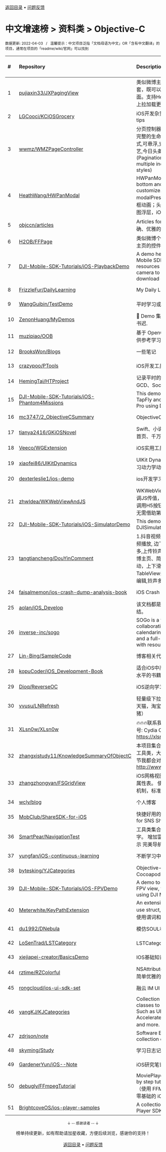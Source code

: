 <a href="https://github.com/GrowingGit/GitHub-Chinese-Top-Charts#github中文排行榜">返回目录</a> • <a href="/content/docs/feedback.md">问题反馈</a>

# 中文增速榜 > 资料类 > Objective-C
<sub>数据更新: 2022-04-03&nbsp;&nbsp;&nbsp;/&nbsp;&nbsp;&nbsp;温馨提示：中文项目泛指「文档母语为中文」OR「含有中文翻译」的项目，通常在项目的「readme/wiki/官网」可以找到</sub>

|#|Repository|Description|Stars|Average daily growth|Updated|
|:-|:-|:-|:-|:-|:-|
|1|[pujiaxin33/JXPagingView](https://github.com/pujiaxin33/JXPagingView)|类似微博主页、简书主页等效果。多页面嵌套，既可以上下滑动，也可以左右滑动切换页面。支持HeaderView悬浮、支持下拉刷新、上拉加载更多。|2410|2|2022-03-07|
|2|[LGCooci/KCiOSGrocery](https://github.com/LGCooci/KCiOSGrocery)|iOS开发杂货铺: 面试题+考试试卷+懒人开发tips|476|1|2022-02-22|
|3|[wwmz/WMZPageController](https://github.com/wwmz/WMZPageController)|分页控制器,替换UIPageController方案,具备完整的生命周期,多种指示器样式,多种标题样式,可悬浮,支持ios13暗黑模式(仿优酷,爱奇艺,今日头条,简书,京东等多种标题菜单) (Pagination controller with full life cycle, multiple indicator styles, multiple title styles)|581|1|2022-03-16|
|4|[HeathWang/HWPanModal](https://github.com/HeathWang/HWPanModal)|HWPanModal presents controller from bottom and drag to dismiss, high customize. iOS13 default modalPresentationStyle. 任意形式的底部弹框动画；头条、知乎、抖音弹出评论效果；地图浮层，iOS13 present默认模态效果。|914|1|2022-04-02|
|5|[objccn/articles](https://github.com/objccn/articles)|Articles for objccn.io. objc.io的完整、准确、优雅的中文翻译版本|2093|1|2021-11-02|
|6|[H2OB/FFPage](https://github.com/H2OB/FFPage)|类似微博个人主页、抖音个人主页、简书个人主页的控件，支持刷新放大，可悬浮组件|33|0|2022-01-02|
|7|[DJI-Mobile-SDK-Tutorials/iOS-PlaybackDemo](https://github.com/DJI-Mobile-SDK-Tutorials/iOS-PlaybackDemo)|A demo help you learn how to use DJI Mobile SDK to access the media resources in the SD card of the aircraft's camera to preview photos, play videos, download or delete files.|10|0|2022-03-24|
|8|[FrizzleFur/DailyLearning](https://github.com/FrizzleFur/DailyLearning)|My Daily Learning~|44|0|2022-03-29|
|9|[WangGuibin/TestDemo](https://github.com/WangGuibin/TestDemo)|平时学习或者测试轮子时的demo|7|0|2022-01-26|
|10|[ZenonHuang/MyDemos](https://github.com/ZenonHuang/MyDemos)|💾 Demo 集合 . 黑发不知勤学早，白首方悔读书迟.|64|0|2021-11-26|
|11|[muzipiao/OOB](https://github.com/muzipiao/OOB)|基于 OpenCV，使用模板匹配法识别图像，供参考学习。|125|0|2021-11-08|
|12|[BrooksWon/Blogs](https://github.com/BrooksWon/Blogs)|一些笔记|2|0|2021-12-08|
|13|[crazypoo/PTools](https://github.com/crazypoo/PTools)|iOS开发工具小集合,不定期更新|9|0|2022-03-21|
|14|[HemingTai/HTProject](https://github.com/HemingTai/HTProject)|记录平时的学习心得，包括AFN、SD、GCD、Socket...|4|0|2022-01-19|
|15|[DJI-Mobile-SDK-Tutorials/iOS-Phantom4Missions](https://github.com/DJI-Mobile-SDK-Tutorials/iOS-Phantom4Missions)|This demo shows you how to use the new TapFly and ActiveTrack Missions for Mavic Pro using DJI iOS SDK.|7|0|2022-03-24|
|16|[mc3747/2_ObjectiveCSummary](https://github.com/mc3747/2_ObjectiveCSummary)|ObjectiveC各种知识点汇总！|3|0|2021-11-03|
|17|[tianya2416/GKiOSNovel](https://github.com/tianya2416/GKiOSNovel)|Swift、小说、小说阅读、读书神器、自定义首页、千万部小说任你选择、数据缓存|99|0|2021-11-28|
|18|[Veeco/WGExtension](https://github.com/Veeco/WGExtension)|iOS实用工具小合集|5|0|2022-03-08|
|19|[xiaofei86/UIKitDynamics](https://github.com/xiaofei86/UIKitDynamics)|UIKit Dynamics demo with 11 example  学习动力学动画的11个Demo|324|0|2022-01-26|
|20|[dexterleslie1/ios-demo](https://github.com/dexterleslie1/ios-demo)|ios开发学习和demo例子|2|0|2022-03-31|
|21|[zhwIdea/WKWebViewAndJS](https://github.com/zhwIdea/WKWebViewAndJS)|WKWebView与H5交互，JS调OC传值、OC调JS传值，常用的H5页面返回到原生、原生调用H5按钮事件等；webview进度条加载；无需借助第三方框架，超级实用，干货满满！|9|0|2022-02-21|
|22|[DJI-Mobile-SDK-Tutorials/iOS-SimulatorDemo](https://github.com/DJI-Mobile-SDK-Tutorials/iOS-SimulatorDemo)|This demo shows you how to use the DJISimulator of DJI Mobile SDK.|17|0|2022-03-24|
|23|[tangtiancheng/DouYinComment](https://github.com/tangtiancheng/DouYinComment)|1.抖音视频转场动画, 评论手势拖拽效果 , 视频播放, 边下边播, 预加载, TikTok  2.铃声多多,上传铃声音频到库乐队(GarageBand) 3.微博主页、简书主页等。多页面嵌套列表分页滚动，上下滑动，左右滑动切换页面。类似TableView共用HeaderView悬浮,仿头条标签编辑,铃声多多音乐播放界面(豆瓣电影主页)。|326|0|2022-03-15|
|24|[faisalmemon/ios-crash-dump-analysis-book](https://github.com/faisalmemon/ios-crash-dump-analysis-book)|iOS Crash Dump Analysis Book|464|0|2021-12-24|
|25|[aolan/iOS_Develop](https://github.com/aolan/iOS_Develop)|该文档都是日常开发过程中解决问题的经验总结。|7|0|2022-04-02|
|26|[inverse-inc/sogo](https://github.com/inverse-inc/sogo)|SOGo is a very fast and scalable modern collaboration suite (groupware). It offers calendaring, address book management, and a full-featured Webmail client along with resource sharing and permission h ...|1236|0|2022-03-31|
|27|[Lin-Bing/SampleCode](https://github.com/Lin-Bing/SampleCode)|博客相关代码示例|8|0|2022-03-02|
|28|[kopuCoder/iOS_Development-Book](https://github.com/kopuCoder/iOS_Development-Book)|适合iOS中高级开发工程狮提升个人能力业务水平的书籍|85|0|2021-11-01|
|29|[Dioq/ReverseOC](https://github.com/Dioq/ReverseOC)|iOS逆向学习的一些记录|4|0|2021-12-06|
|30|[vvusu/LNRefresh](https://github.com/vvusu/LNRefresh)|轻量级下拉刷新控件,各种动画集合（京东，天猫，淘宝，考拉海购，美团，今日头条，飞猪）|339|0|2022-02-28|
|31|[XLsn0w/XLsn0w](https://github.com/XLsn0w/XLsn0w)|🔥🔥🔥联系我:XLsn00w@gmail.com   微信公众号: Cydia   Cydia官方源: https://xlsn0w.github.io/tweaks/ 🔥🔥🔥|14|0|2022-04-02|
|32|[zhangxistudy11/KnowledgeSummaryOfObjectC](https://github.com/zhangxistudy11/KnowledgeSummaryOfObjectC)|本项目集合了我写的很多Demo，以及封装的工具类，大部分Demo的实现思路、技巧、细节我都会对应一篇简书的文章：http://www.jianshu.com/u/c4d558e26604   |4|0|2021-12-26|
|33|[zhangzhongyan/FSGridView](https://github.com/zhangzhongyan/FSGridView)|iOS网格视图，主要用于类似股票、课程表、属性表。 使用CollectionViewCell定制，重用机制，标准数据源委托协议，更容易嵌入。|7|0|2022-03-24|
|34|[wcly/blog](https://github.com/wcly/blog)|个人博客|5|0|2022-02-18|
|35|[MobClub/ShareSDK-for-iOS](https://github.com/MobClub/ShareSDK-for-iOS)|快捷好用的社会化分享组件 Convenient SDK for SNS Share Feature|446|0|2022-01-06|
|36|[SmartPear/NavigationTest](https://github.com/SmartPear/NavigationTest)|工具类集合 侧滑菜单栏展示，扇形显示文字。 增加富文本 使用TideLayer大图切片显示 完美导航栏渐变效果|3|0|2021-12-23|
|37|[yungfan/iOS-continuous-learning](https://github.com/yungfan/iOS-continuous-learning)|不断学习中写的案例|38|0|2021-12-15|
|38|[bytesking/YJCategories](https://github.com/bytesking/YJCategories)|Objective-C 常用分类集合，支持Cocoapods|89|0|2022-01-30|
|39|[DJI-Mobile-SDK-Tutorials/iOS-FPVDemo](https://github.com/DJI-Mobile-SDK-Tutorials/iOS-FPVDemo)|A demo to introduce how to implement the FPV view, take photo and record video using DJI Mobile SDK.|37|0|2022-03-24|
|40|[Meterwhite/KeyPathExtension](https://github.com/Meterwhite/KeyPathExtension)|An extension of KeyPath for KVC.You can use struct, predicate in KeyPath.在KVC中使用谓词和结构体|4|0|2021-11-09|
|41|[du1992/DNebula](https://github.com/du1992/DNebula)|模仿SOUL布局，写的一个笔记类应用|134|0|2021-10-08|
|42|[LoSenTrad/LSTCategory](https://github.com/LoSenTrad/LSTCategory)|LSTCategory是一个分类集合通用组件|3|0|2021-11-18|
|43|[xiejiapei-creator/BasicsDemo](https://github.com/xiejiapei-creator/BasicsDemo)|IOS基础知识系列文章的Demo合集|16|0|2022-03-27|
|44|[rztime/RZColorful](https://github.com/rztime/RZColorful)|NSAttributedString富文本的方法集合，以及简单优雅的使用其多种属性|46|0|2022-01-27|
|45|[rongcloud/ios-ui-sdk-set](https://github.com/rongcloud/ios-ui-sdk-set)|融云 IM UI SDK 集合，包括各种 UI 组件|14|0|2022-03-25|
|46|[yangKJ/KJCategories](https://github.com/yangKJ/KJCategories)|Collection of native ios extensions and classes to boost development process. Such as UIKit, Foundation, QuartzCore, Accelerate, OpenCV, CoreGraphics, os and more. 超实用开发加速工具收集|317|0|2022-03-13|
|47|[zdrjson/note](https://github.com/zdrjson/note)|Software Engineering knowledge collection of everything you want to know|11|0|2022-03-18|
|48|[skyming/Study](https://github.com/skyming/Study)|学习日志记录、笔记|22|0|2021-12-01|
|49|[GardenerYun/iOS--Note](https://github.com/GardenerYun/iOS--Note)|iOS研究笔记|9|0|2021-12-23|
|50|[debugly/FFmpegTutorial](https://github.com/debugly/FFmpegTutorial)|MoviePlayer which based on FFmpeg step by step tutorials for iOS/macOS developer. （使用 FFMpeg 封装播放器系列教程，适合零基础的 iOS/macOS 开发者学习）|156|0|2022-03-06|
|51|[BrightcoveOS/ios-player-samples](https://github.com/BrightcoveOS/ios-player-samples)|A collection of samples for the Brightcove Player SDK for iOS|65|0|2022-03-21|

<div align="center">
    <p><sub>↓ -- 感谢读者 -- ↓</sub></p>
    榜单持续更新，如有帮助请加星收藏，方便后续浏览，感谢你的支持！
</div>

<br/>

<div align="center"><a href="https://github.com/GrowingGit/GitHub-Chinese-Top-Charts#github中文排行榜">返回目录</a> • <a href="/content/docs/feedback.md">问题反馈</a></div>
